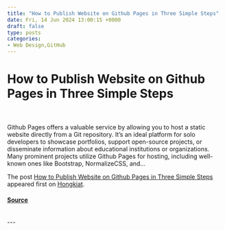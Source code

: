 ```yaml
---
title: "How to Publish Website on Github Pages in Three Simple Steps"
date: Fri, 14 Jun 2024 13:00:15 +0000
draft: false
type: posts
categories: 
- Web Design,GitHub
---
```

# How to Publish Website on Github Pages in Three Simple Steps

<br/>

<br/>
Github Pages offers a valuable service by allowing you to host a static website directly from a Git repository. It’s an ideal platform for solo developers to showcase portfolios, support open-source projects, or disseminate information about educational institutions or organizations. Many prominent projects utilize Github Pages for hosting, including well-known ones like Bootstrap, NormalizeCSS, and…

The post [How to Publish Website on Github Pages in Three Simple Steps](https://www.hongkiat.com/blog/publishing-github-page/) appeared first on [Hongkiat](https://www.hongkiat.com/blog).

#### [Source](https://www.hongkiat.com/blog/publishing-github-page/)

<br/>
---
